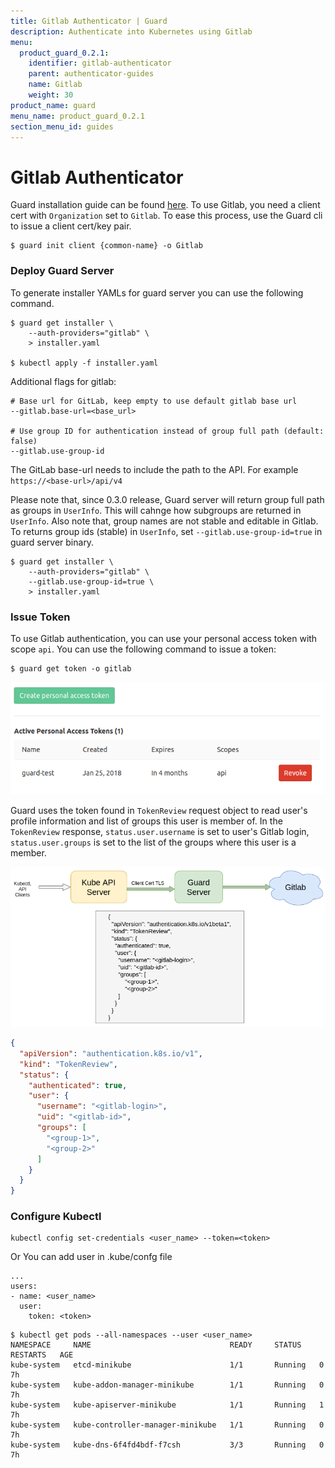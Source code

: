 ```yaml
---
title: Gitlab Authenticator | Guard
description: Authenticate into Kubernetes using Gitlab
menu:
  product_guard_0.2.1:
    identifier: gitlab-authenticator
    parent: authenticator-guides
    name: Gitlab
    weight: 30
product_name: guard
menu_name: product_guard_0.2.1
section_menu_id: guides
---
```


# Gitlab Authenticator

Guard installation guide can be found [here](/docs/setup/install.md). To use Gitlab, you need a client cert with `Organization` set to `Gitlab`. To ease this process, use the Guard cli to issue a client cert/key pair.

```console
$ guard init client {common-name} -o Gitlab
```

### Deploy Guard Server

To generate installer YAMLs for guard server you can use the following command.

```console
$ guard get installer \
    --auth-providers="gitlab" \
    > installer.yaml

$ kubectl apply -f installer.yaml
```

Additional flags for gitlab:

```console
# Base url for GitLab, keep empty to use default gitlab base url
--gitlab.base-url=<base_url>

# Use group ID for authentication instead of group full path (default: false)
--gitlab.use-group-id
```

The GitLab base-url needs to include the path to the API. For example
`https://<base-url>/api/v4`

Please note that, since 0.3.0 release, Guard server will return group full path as groups in `UserInfo`. This will cahnge how subgroups are returned in `UserInfo`. Also note that, group names are not stable and editable in Gitlab. To returns group ids (stable) in `UserInfo`, set `--gitlab.use-group-id=true` in guard server binary.

```console
$ guard get installer \
    --auth-providers="gitlab" \
    --gitlab.use-group-id=true \
    > installer.yaml
```

### Issue Token

To use Gitlab authentication, you can use your personal access token with scope `api`. You can use the following command to issue a token:

```console
$ guard get token -o gitlab
```

![gitlab-token](/docs/images/gitlab-token.png)

Guard uses the token found in `TokenReview` request object to read user's profile information and list of groups this user is member of. In the `TokenReview` response, `status.user.username` is set to user's Gitlab login, `status.user.groups` is set to the list of the groups where this user is a member.

![gitlab-webhook-flow](/docs/images/gitlab-webhook-flow.png)

```json
{
  "apiVersion": "authentication.k8s.io/v1",
  "kind": "TokenReview",
  "status": {
    "authenticated": true,
    "user": {
      "username": "<gitlab-login>",
      "uid": "<gitlab-id>",
      "groups": [
        "<group-1>",
        "<group-2>"
      ]
    }
  }
}
```

### Configure Kubectl

```console
kubectl config set-credentials <user_name> --token=<token>
```

Or You can add user in .kube/confg file

```console
...
users:
- name: <user_name>
  user:
    token: <token>
```

```console
$ kubectl get pods --all-namespaces --user <user_name>
NAMESPACE     NAME                               READY     STATUS    RESTARTS   AGE
kube-system   etcd-minikube                      1/1       Running   0          7h
kube-system   kube-addon-manager-minikube        1/1       Running   0          7h
kube-system   kube-apiserver-minikube            1/1       Running   1          7h
kube-system   kube-controller-manager-minikube   1/1       Running   0          7h
kube-system   kube-dns-6f4fd4bdf-f7csh           3/3       Running   0          7h
```
